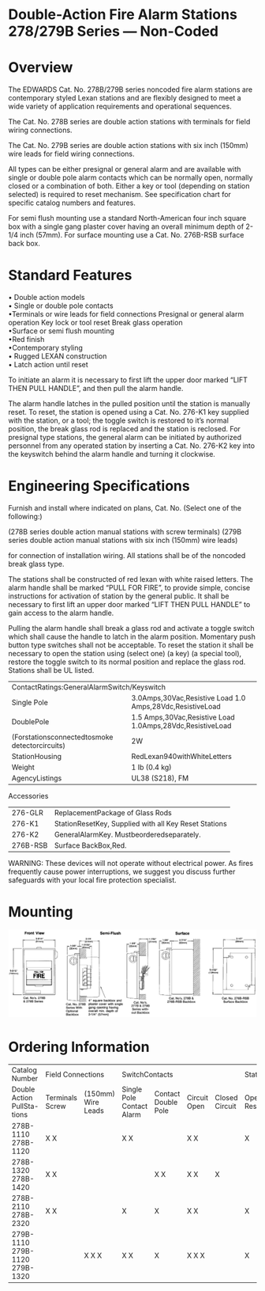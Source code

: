 # Double-Action Fire Alarm Stations 278/279B Series — Non-Coded  

# Overview  

The EDWARDS Cat. No. 278B/279B series noncoded fire alarm stations are contemporary styled Lexan stations and are flexibly designed to meet a wide variety of application requirements and operational sequences.  

The Cat. No. 278B series are double action stations with terminals for field wiring connections.  

The Cat. No. 279B series are double action stations with six inch (150mm) wire leads for field wiring connections.  

All types can be either presignal or general alarm and are available with single or double pole alarm contacts which can be normally open, normally closed or a combination of both. Either a key or tool (depending on station selected) is required to reset mechanism. See specification chart for specific catalog numbers and features.  

For semi flush mounting use a standard North-American four inch square box with a single gang plaster cover having an overall minimum depth of 2-1/4 inch (57mm). For surface mounting use a Cat. No. 276B-RSB surface back box.  

# Standard Features  

•	 Double action models   
•	 Single or double pole contacts   
•Terminals or wire leads for field connections Presignal or general alarm operation Key lock or tool reset Break glass operation   
•Surface or semi flush mounting   
•Red finish   
•Contemporary styling   
•	 Rugged LEXAN construction   
•	 Latch action until reset  

To initiate an alarm it is necessary to first lift the upper door marked “LIFT THEN PULL HANDLE”, and then pull the alarm handle.  

The alarm handle latches in the pulled position until the station is manually reset. To reset, the station is opened using a Cat. No. 276-K1 key supplied with the station, or a tool; the toggle switch is restored to it’s normal position, the break glass rod is replaced and the station is reclosed. For presignal type stations, the general alarm can be initiated by authorized personnel from any operated station by inserting a Cat. No. 276-K2 key into the keyswitch behind the alarm handle and turning it clockwise.  

# Engineering Specifications  

Furnish and install where indicated on plans, Cat. No. (Select one of the following:)  

(278B series double action manual stations with screw terminals) (279B series double action manual stations with six inch (150mm) wire leads)  

for connection of installation wiring. All stations shall be of the noncoded break glass type.  

The stations shall be constructed of red lexan with white raised letters. The alarm handle shall be marked “PULL FOR FIRE”, to provide simple, concise instructions for activation of station by the general public. It shall be necessary to first lift an upper door marked “LIFT THEN PULL HANDLE” to gain access to the alarm handle.  

Pulling the alarm handle shall break a glass rod and activate a toggle switch which shall cause the handle to latch in the alarm position. Momentary push button type switches shall not be acceptable. To reset the station it shall be necessary to open the station using (select one) (a key) (a special tool), restore the toggle switch to its normal position and replace the glass rod. Stations shall be UL listed.  

<html><body><table><tr><td colspan="2">ContactRatings:GeneralAlarmSwitch/Keyswitch</td></tr><tr><td>Single Pole</td><td>3.0Amps,30Vac,Resistive Load 1.0 Amps,28Vdc,ResistiveLoad</td></tr><tr><td>DoublePole</td><td>1.5 Amps,30Vac,Resistive Load 1.0Amps,28Vdc,ResistiveLoad</td></tr><tr><td>(Forstationsconnectedtosmoke detectorcircuits)</td><td>2W</td></tr><tr><td>StationHousing</td><td>RedLexan940withWhiteLetters</td></tr><tr><td>Weight</td><td>1 Ib (0.4 kg)</td></tr><tr><td>AgencyListings</td><td>UL38 (S218), FM</td></tr></table></body></html>  

Accessories   


<html><body><table><tr><td>276-GLR</td><td>ReplacementPackage of Glass Rods</td></tr><tr><td>276-K1</td><td>StationResetKey, Supplied with all Key Reset Stations</td></tr><tr><td>276-K2</td><td>GeneralAlarmKey. Mustbeorderedseparately.</td></tr><tr><td>276B-RSB</td><td>Surface BackBox,Red.</td></tr></table></body></html>  

WARNING: These devices will not operate without electrical power. As fires frequently cause power interruptions, we suggest you discuss further safeguards with your local fire protection specialist.  

# Mounting  

![](images/6b34b3855e85d94b547aff25e28fe40bc759a33f467355f1711be6d9378ee696.jpg)  

# Ordering Information  

<html><body><table><tr><td>Catalog Number</td><td colspan="2">Field Connections</td><td colspan="4">SwitchContacts</td><td colspan="2">Station Reset</td><td colspan="2">Type Alarm</td><td>Agency Approvals</td><td colspan="2">SeriesResistor Kit</td></tr><tr><td>Double Action PullSta- tions</td><td>Terminals Screw</td><td>(150mm) Wire Leads</td><td>Single Pole Contact Alarm</td><td>Contact Double Pole</td><td>Circuit Open</td><td>Closed Circuit</td><td>Operated Reset</td><td>Operated Reset Key</td><td>Presignal Contacts Alarm</td><td>Contacts General Alarm</td><td>Listed</td><td>276-R</td><td>276-RT</td></tr><tr><td>278B-1110 278B-1120</td><td>X X</td><td></td><td>X X</td><td></td><td>X X</td><td></td><td>X</td><td>X</td><td></td><td>X X</td><td>X X</td><td>X X</td><td></td></tr><tr><td>278B-1320 278B-1420</td><td>X X</td><td></td><td></td><td>X X</td><td>X X</td><td>X</td><td></td><td>X X</td><td></td><td>X X</td><td>X X</td><td></td><td>X X</td></tr><tr><td>278B-2110 278B-2320</td><td>X X</td><td></td><td>X</td><td>X</td><td>X X</td><td></td><td>X</td><td>X</td><td>X X</td><td>X X</td><td>X X</td><td>X</td><td>X</td></tr><tr><td>279B-1110 279B-1120 279B-1320</td><td></td><td>X X X</td><td>X X</td><td>X</td><td>X X X</td><td></td><td>X</td><td>X X</td><td></td><td>X X X</td><td>X X X</td><td></td><td></td></tr></table></body></html>  